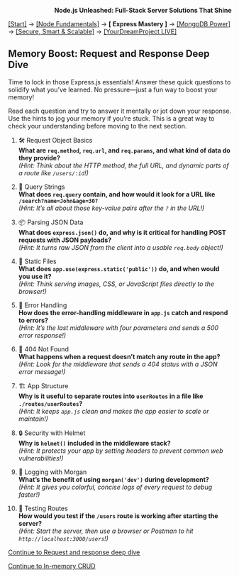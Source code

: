 **<p align="right">Node.js Unleashed: Full-Stack Server Solutions That Shine</p>**

[[Start]](../Introduction.md) → [[Node Fundamentals]](../chapter-01/1-1.md) → **[ Express Mastery ]** → [[MongoDB Power]](../chapter-03/3-1.md) → [[Secure, Smart & Scalable]](../chapter-04/4-1.md) → [[YourDreamProject LIVE]](../chapter-05/5-1.md)

## Memory Boost: Request and Response Deep Dive

Time to lock in those Express.js essentials! Answer these quick questions to solidify what you’ve learned. No pressure—just a fun way to boost your memory!

Read each question and try to answer it mentally or jot down your response. Use the hints to jog your memory if you’re stuck. This is a great way to check your understanding before moving to the next section.

1. 🛠️ Request Object Basics<br />
   **What are `req.method`, `req.url`, and `req.params`, and what kind of data do they provide?**<br />
   *(Hint: Think about the HTTP method, the full URL, and dynamic parts of a route like `/users/:id`!)*
   
2. 📡 Query Strings<br />
   **What does `req.query` contain, and how would it look for a URL like `/search?name=John&age=30?`**<br />
   *(Hint: It’s all about those key-value pairs after the `?` in the URL!)*
   
3. 📦 Parsing JSON Data<br />
   **What does `express.json()` do, and why is it critical for handling POST requests with JSON payloads?**<br />
   *(Hint: It turns raw JSON from the client into a usable `req.body` object!)*
   
4. 📁 Static Files<br />
   **What does `app.use(express.static('public'))` do, and when would you use it?**<br />
   *(Hint: Think serving images, CSS, or JavaScript files directly to the browser!)*
   
5. 🚨 Error Handling<br />
   **How does the error-handling middleware in `app.js` catch and respond to errors?**<br />
   *(Hint: It’s the last middleware with four parameters and sends a 500 error response!)*
   
6. 🚫 404 Not Found<br />
   **What happens when a request doesn’t match any route in the app?**<br />
   *(Hint: Look for the middleware that sends a 404 status with a JSON error message!)*

7. 🏗️ App Structure<br />
   **Why is it useful to separate routes into `userRoutes` in a file like `./routes/userRoutes`?**<br />
   *(Hint: It keeps `app.js` clean and makes the app easier to scale or maintain!)*

8. 🔒 Security with Helmet<br />
   **Why is `helmet()` included in the middleware stack?**<br />
   *(Hint: It protects your app by setting headers to prevent common web vulnerabilities!)*

9. 📜 Logging with Morgan<br />
   **What’s the benefit of using `morgan('dev')` during development?**<br />
   *(Hint: It gives you colorful, concise logs of every request to debug faster!)*

10. 🧪 Testing Routes<br />
   **How would you test if the `/users` route is working after starting the server?**<br />
   *(Hint: Start the server, then use a browser or Postman to hit `http://localhost:3000/users`!)*

[Continue to Request and response deep dive](2-3.md)

[Continue to In-memory CRUD](2-4.md)
